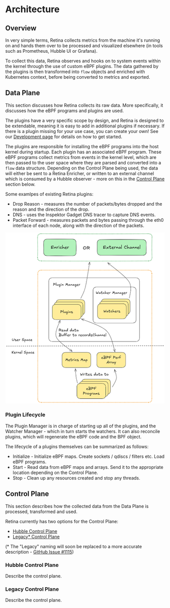 # Architecture

## Overview

In very simple terms, Retina collects metrics from the machine it's running on and hands them over to be processed and visualized elsewhere (in tools such as Prometheus, Hubble UI or Grafana).

To collect this data, Retina observes and hooks on to system events within the kernel through the use of custom eBPF plugins. The data gathered by the plugins is then transformed into `flow` objects and enriched with Kubernetes context, before being converted to metrics and exported.

## Data Plane

This section discusses how Retina collects its raw data. More specifically, it discusses how the eBPF programs and plugins are used.

The plugins have a very specific scope by design, and Retina is designed to be extendable, meaning it is easy to add in additional plugins if necessary. If there is a plugin missing for your use case, you can create your own! See our [Development page](../07-Contributing/02-development.md) for details on how to get started.

The plugins are responsible for installing the eBPF programs into the host kernel during startup. Each plugin has an associated eBPF program. These eBPF programs collect metrics from events in the kernel level, which are then passed to the user space where they are parsed and converted into a `flow` data structure. Depending on the Control Plane being used, the data will either be sent to a Retina Enricher, or written to an external channel which is consumed by a Hubble observer - more on this in the [Control Plane](#control-plane) section below.

Some examlpes of existing Retina plugins:

- Drop Reason - measures the number of packets/bytes dropped and the reason and the direction of the drop.
- DNS - uses the Inspektor Gadget DNS tracer to capture DNS events.
- Packet Forward - measures packets and bytes passing through the eth0 interface of each node, along with the direction of the packets.

!["Retina Data Plane"](./img/data-plane.png "Retina Data Plane")

### Plugin Lifecycle

The Plugin Manager is in charge of starting up all of the plugins, and the Watcher Manager - which in turn starts the watchers. It can also reconcile plugins, which will regenerate the eBPF code and the BPF object.

The lifecycle of a plugins themselves can be summarized as follows:

- Initialize - Initialize eBPF maps. Create sockets / qdiscs / filters etc. Load eBPF programs.
- Start - Read data from eBPF maps and arrays. Send it to the appropriate location depending on the Control Plane.
- Stop - Clean up any resources created and stop any threads.

## Control Plane

This section describes how the collected data from the Data Plane is processed, transformed and used.

Retina currently has two options for the Control Plane:

- [Hubble Control Plane](#hubble-control-plane)
- [Legacy* Control Plane](#legacy-control-plane)

(* The "Legacy" naming will soon be replaced to a more accurate description - [GitHub Issue #1115](https://github.com/microsoft/retina/issues/1115))

### Hubble Control Plane

Describe the control plane.

### Legacy Control Plane

Describe the control plane.
